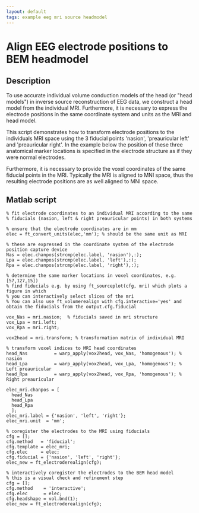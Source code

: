 ```yaml
---
layout: default
tags: example eeg mri source headmodel
---
```



# Align EEG electrode positions to BEM headmodel

## Description

To use accurate individual volume conduction models of the head (or "head models") in inverse source reconstruction of EEG data, we construct a head model from the individual MRI. Furthermore, it is necessary to express the electrode positions in the same coordinate system and units as the MRI and head model.

This script demonstrates how to transform electrode positions to the individuals MRI space using the 3 fiducial points 'nasion', 'preauricular left' and 'preauricular right'. In the example below the position of these three anatomical marker locations is specified in the electrode structure as if they were normal electrodes.

Furthermore, it is necessary to provide the voxel coordinates of the same fiducial points in the MRI. Typically the MRI is aligned to MNI space, thus the resulting electrode positions are as well aligned to MNI space.

## Matlab script

	% fit electrode coordinates to an individual MRI according to the same
	% fiducials (nasion, left & right preauricular points) in both systems

	% ensure that the electrode coordinates are in mm
	elec = ft_convert_units(elec,'mm'); % should be the same unit as MRI

	% these are expressed in the coordinate system of the electrode position capture device
	Nas = elec.chanpos(strcmp(elec.label, 'nasion'),:);
	Lpa = elec.chanpos(strcmp(elec.label, 'left'),:);
	Rpa = elec.chanpos(strcmp(elec.label, 'right'),:);

	% determine the same marker locations in voxel coordinates, e.g. [57,127,15])
	% find fiducials e.g. by using ft_sourceplot(cfg, mri) which plots a figure in which
	% you can interactively select slices of the mri
	% You can also use ft_volumerealign with cfg.interactive='yes' and obtain the fiducials from the output.cfg.fiducial

	vox_Nas = mri.nasion;  % fiducials saved in mri structure
	vox_Lpa = mri.left;     
	vox_Rpa = mri.right;

	vox2head = mri.transform; % transformation matrix of individual MRI

	% transform voxel indices to MRI head coordinates
	head_Nas          = warp_apply(vox2head, vox_Nas, 'homogenous'); % nasion
	head_Lpa          = warp_apply(vox2head, vox_Lpa, 'homogenous'); % Left preauricular
	head_Rpa          = warp_apply(vox2head, vox_Rpa, 'homogenous'); % Right preauricular

	elec_mri.chanpos = [
	  head_Nas
	  head_Lpa
	  head_Rpa
	  ];
	elec_mri.label = {'nasion', 'left', 'right'};
	elec_mri.unit  = 'mm';

	% coregister the electrodes to the MRI using fiducials
	cfg = [];
	cfg.method   = 'fiducial';
	cfg.template = elec_mri;
	cfg.elec     = elec;
	cfg.fiducial = {'nasion', 'left', 'right'};
	elec_new = ft_electroderealign(cfg);

	% interactively coregister the electrodes to the BEM head model
	% this is a visual check and refinement step
	cfg = [];
	cfg.method    = 'interactive';
	cfg.elec      = elec;
	cfg.headshape = vol.bnd(1);
	elec_new = ft_electroderealign(cfg);

